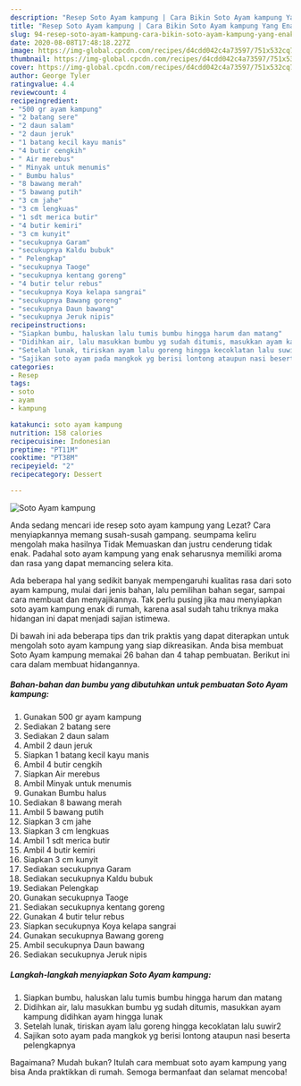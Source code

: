 ```yaml
---
description: "Resep Soto Ayam kampung | Cara Bikin Soto Ayam kampung Yang Enak dan Simpel"
title: "Resep Soto Ayam kampung | Cara Bikin Soto Ayam kampung Yang Enak dan Simpel"
slug: 94-resep-soto-ayam-kampung-cara-bikin-soto-ayam-kampung-yang-enak-dan-simpel
date: 2020-08-08T17:48:18.227Z
image: https://img-global.cpcdn.com/recipes/d4cdd042c4a73597/751x532cq70/soto-ayam-kampung-foto-resep-utama.jpg
thumbnail: https://img-global.cpcdn.com/recipes/d4cdd042c4a73597/751x532cq70/soto-ayam-kampung-foto-resep-utama.jpg
cover: https://img-global.cpcdn.com/recipes/d4cdd042c4a73597/751x532cq70/soto-ayam-kampung-foto-resep-utama.jpg
author: George Tyler
ratingvalue: 4.4
reviewcount: 4
recipeingredient:
- "500 gr ayam kampung"
- "2 batang sere"
- "2 daun salam"
- "2 daun jeruk"
- "1 batang kecil kayu manis"
- "4 butir cengkih"
- " Air merebus"
- " Minyak untuk menumis"
- " Bumbu halus"
- "8 bawang merah"
- "5 bawang putih"
- "3 cm jahe"
- "3 cm lengkuas"
- "1 sdt merica butir"
- "4 butir kemiri"
- "3 cm kunyit"
- "secukupnya Garam"
- "secukupnya Kaldu bubuk"
- " Pelengkap"
- "secukupnya Taoge"
- "secukupnya kentang goreng"
- "4 butir telur rebus"
- "secukupnya Koya kelapa sangrai"
- "secukupnya Bawang goreng"
- "secukupnya Daun bawang"
- "secukupnya Jeruk nipis"
recipeinstructions:
- "Siapkan bumbu, haluskan lalu tumis bumbu hingga harum dan matang"
- "Didihkan air, lalu masukkan bumbu yg sudah ditumis, masukkan ayam kampung didihkan ayam hingga lunak"
- "Setelah lunak, tiriskan ayam lalu goreng hingga kecoklatan lalu suwir2"
- "Sajikan soto ayam pada mangkok yg berisi lontong ataupun nasi beserta pelengkapnya"
categories:
- Resep
tags:
- soto
- ayam
- kampung

katakunci: soto ayam kampung 
nutrition: 158 calories
recipecuisine: Indonesian
preptime: "PT11M"
cooktime: "PT38M"
recipeyield: "2"
recipecategory: Dessert

---
```



![Soto Ayam kampung](https://img-global.cpcdn.com/recipes/d4cdd042c4a73597/751x532cq70/soto-ayam-kampung-foto-resep-utama.jpg)

Anda sedang mencari ide resep soto ayam kampung yang Lezat? Cara menyiapkannya memang susah-susah gampang. seumpama keliru mengolah maka hasilnya Tidak Memuaskan dan justru cenderung tidak enak. Padahal soto ayam kampung yang enak seharusnya memiliki aroma dan rasa yang dapat memancing selera kita.

Ada beberapa hal yang sedikit banyak mempengaruhi kualitas rasa dari soto ayam kampung, mulai dari jenis bahan, lalu pemilihan bahan segar, sampai cara membuat dan menyajikannya. Tak perlu pusing jika mau menyiapkan soto ayam kampung enak di rumah, karena asal sudah tahu triknya maka hidangan ini dapat menjadi sajian istimewa.




Di bawah ini ada beberapa tips dan trik praktis yang dapat diterapkan untuk mengolah soto ayam kampung yang siap dikreasikan. Anda bisa membuat Soto Ayam kampung memakai 26 bahan dan 4 tahap pembuatan. Berikut ini cara dalam membuat hidangannya.

<!--inarticleads1-->

##### Bahan-bahan dan bumbu yang dibutuhkan untuk pembuatan Soto Ayam kampung:

1. Gunakan 500 gr ayam kampung
1. Sediakan 2 batang sere
1. Sediakan 2 daun salam
1. Ambil 2 daun jeruk
1. Siapkan 1 batang kecil kayu manis
1. Ambil 4 butir cengkih
1. Siapkan  Air merebus
1. Ambil  Minyak untuk menumis
1. Gunakan  Bumbu halus
1. Sediakan 8 bawang merah
1. Ambil 5 bawang putih
1. Siapkan 3 cm jahe
1. Siapkan 3 cm lengkuas
1. Ambil 1 sdt merica butir
1. Ambil 4 butir kemiri
1. Siapkan 3 cm kunyit
1. Sediakan secukupnya Garam
1. Sediakan secukupnya Kaldu bubuk
1. Sediakan  Pelengkap
1. Gunakan secukupnya Taoge
1. Sediakan secukupnya kentang goreng
1. Gunakan 4 butir telur rebus
1. Siapkan secukupnya Koya kelapa sangrai
1. Gunakan secukupnya Bawang goreng
1. Ambil secukupnya Daun bawang
1. Sediakan secukupnya Jeruk nipis




<!--inarticleads2-->

##### Langkah-langkah menyiapkan Soto Ayam kampung:

1. Siapkan bumbu, haluskan lalu tumis bumbu hingga harum dan matang
1. Didihkan air, lalu masukkan bumbu yg sudah ditumis, masukkan ayam kampung didihkan ayam hingga lunak
1. Setelah lunak, tiriskan ayam lalu goreng hingga kecoklatan lalu suwir2
1. Sajikan soto ayam pada mangkok yg berisi lontong ataupun nasi beserta pelengkapnya




Bagaimana? Mudah bukan? Itulah cara membuat soto ayam kampung yang bisa Anda praktikkan di rumah. Semoga bermanfaat dan selamat mencoba!
